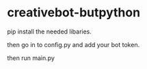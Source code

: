 # creativebot-butpython
pip install the needed libaries.

then go in to config.py and add your bot token.

then run main.py
